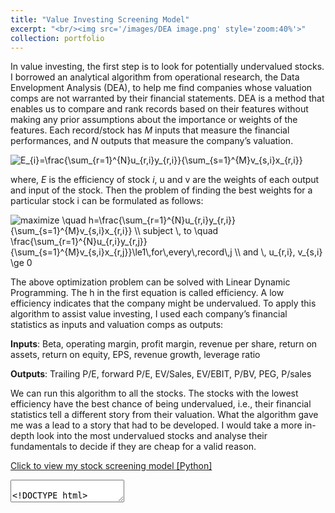 ```yaml
---
title: "Value Investing Screening Model"
excerpt: "<br/><img src='/images/DEA image.png' style='zoom:40%'>"
collection: portfolio
---
```

<link rel="stylesheet" href="https://cdnjs.cloudflare.com/ajax/libs/KaTeX/0.11.1/katex.min.css">

In value investing, the first step is to look for potentially undervalued stocks. I borrowed an analytical algorithm from operational research, the Data Envelopment Analysis (DEA), to help me find companies whose valuation comps are not warranted by their financial statements.
DEA is a method that enables us to compare and rank records based on their features without making any prior assumptions about the importance or weights of the features. Each record/stock has *M* inputs that measure the financial performances, and *N* outputs that measure the company’s valuation.

<img src="https://latex.codecogs.com/gif.latex?E_{i}=\frac{\sum_{r=1}^{N}u_{r,i}y_{r,i}}{\sum_{s=1}^{M}v_{s,i}x_{r,i}}" title="E_{i}=\frac{\sum_{r=1}^{N}u_{r,i}y_{r,i}}{\sum_{s=1}^{M}v_{s,i}x_{r,i}}" />

where, *E* is the efficiency of stock *i*, u and v are the weights of each output and input of the stock. Then the problem of finding the best weights for a particular stock i can be formulated as follows:

<img src="https://latex.codecogs.com/png.latex?maximize&space;\quad&space;h=\frac{\sum_{r=1}^{N}u_{r,i}y_{r,i}}{\sum_{s=1}^{M}v_{s,i}x_{r,i}}&space;\\&space;subject&space;\,&space;to&space;\quad&space;\frac{\sum_{r=1}^{N}u_{r,i}y_{r,j}}{\sum_{s=1}^{M}v_{s,i}x_{r,j}}\le1\,for\,every\,record\,j&space;\\&space;and&space;\,&space;u_{r,i},&space;v_{s,i}&space;\ge&space;0" title="maximize \quad h=\frac{\sum_{r=1}^{N}u_{r,i}y_{r,i}}{\sum_{s=1}^{M}v_{s,i}x_{r,i}} \\ subject \, to \quad \frac{\sum_{r=1}^{N}u_{r,i}y_{r,j}}{\sum_{s=1}^{M}v_{s,i}x_{r,j}}\le1\,for\,every\,record\,j \\ and \, u_{r,i}, v_{s,i} \ge 0" />

The above optimization problem can be solved with Linear Dynamic Programming. The h in the first equation is called efficiency. A low efficiency indicates that the company might be undervalued. To apply this algorithm to assist value investing, I used each company’s financial statistics as inputs and valuation comps as outputs:

**Inputs**: Beta, operating margin, profit margin, revenue per share, return on assets, return on equity, EPS, revenue growth, leverage ratio 

**Outputs**: Trailing P/E, forward P/E, EV/Sales, EV/EBIT, P/BV, PEG, P/sales

We can run this algorithm to all the stocks. The stocks with the lowest efficiency have the best chance of being undervalued, i.e., their financial statistics tell a different story from their valuation. What the algorithm gave me was a lead to a story that had to be developed. I would take a more in-depth look into the most undervalued stocks and analyse their fundamentals to decide if they are cheap for a valid reason.

[Click to view my stock screening model [Python]](https://github.com/HoagieT/Stock-Screening-Model-Based-On-Data-Envelopment-Analysis)

<!DOCTYPE html><script src="https://cdn.jsdelivr.net/npm/texme@0.9.0"></script><textarea>

<!DOCTYPE html>
<script>window.texme = { style: 'plain' }</script>
<script src="https://cdn.jsdelivr.net/npm/texme@0.9.0"></script><textarea>

# Euler's Identity

In mathematics, **Euler's identity** is the equality
$$ e^{i \pi} + 1 = 0. $$

## Explanation

Euler's identity is a special case of Euler's formula from complex
analysis, which states that for any real number $ x $,
$$ e^{ix} = \cos x + i \sin x. $$
